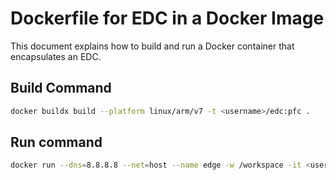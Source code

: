 # Dockerfile for EDC in a Docker Image

This document explains how to build and run a Docker container that encapsulates an EDC.

## Build Command

```bash
docker buildx build --platform linux/arm/v7 -t <username>/edc:pfc .
```

## Run command
```bash
docker run --dns=8.8.8.8 --net=host --name edge -w /workspace -it <username>/edc:pfc
```
